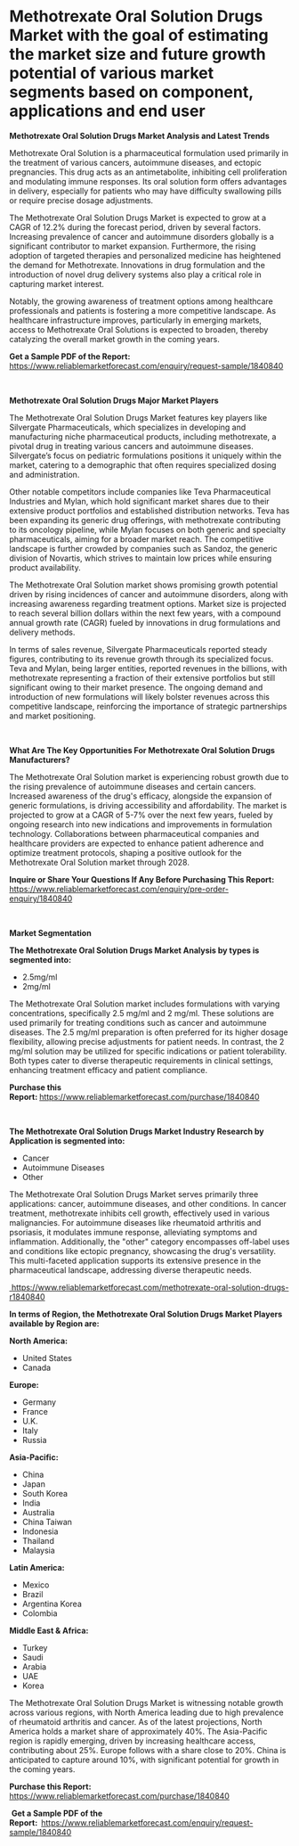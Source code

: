 <p><h1>Methotrexate Oral Solution Drugs Market with the goal of estimating the market size and future growth potential of various market segments based on component, applications and end user</h1></p><p><strong>Methotrexate Oral Solution Drugs Market Analysis and Latest Trends</strong></p>
<p><p>Methotrexate Oral Solution is a pharmaceutical formulation used primarily in the treatment of various cancers, autoimmune diseases, and ectopic pregnancies. This drug acts as an antimetabolite, inhibiting cell proliferation and modulating immune responses. Its oral solution form offers advantages in delivery, especially for patients who may have difficulty swallowing pills or require precise dosage adjustments.</p><p>The Methotrexate Oral Solution Drugs Market is expected to grow at a CAGR of 12.2% during the forecast period, driven by several factors. Increasing prevalence of cancer and autoimmune disorders globally is a significant contributor to market expansion. Furthermore, the rising adoption of targeted therapies and personalized medicine has heightened the demand for Methotrexate. Innovations in drug formulation and the introduction of novel drug delivery systems also play a critical role in capturing market interest.</p><p>Notably, the growing awareness of treatment options among healthcare professionals and patients is fostering a more competitive landscape. As healthcare infrastructure improves, particularly in emerging markets, access to Methotrexate Oral Solutions is expected to broaden, thereby catalyzing the overall market growth in the coming years.</p></p>
<p><strong>Get a Sample PDF of the Report:&nbsp;</strong> <a href="https://www.reliablemarketforecast.com/enquiry/request-sample/1840840?utm_campaign=1097&utm_medium=2&utm_source=Github&utm_content=ia&utm_term=19042025&utm_id=methotrexate-oral-solution-drugs">https://www.reliablemarketforecast.com/enquiry/request-sample/1840840</a></p>
<p>&nbsp;</p>
<p><strong>Methotrexate Oral Solution Drugs Major Market Players</strong></p>
<p><p>The Methotrexate Oral Solution Drugs Market features key players like Silvergate Pharmaceuticals, which specializes in developing and manufacturing niche pharmaceutical products, including methotrexate, a pivotal drug in treating various cancers and autoimmune diseases. Silvergate’s focus on pediatric formulations positions it uniquely within the market, catering to a demographic that often requires specialized dosing and administration.</p><p>Other notable competitors include companies like Teva Pharmaceutical Industries and Mylan, which hold significant market shares due to their extensive product portfolios and established distribution networks. Teva has been expanding its generic drug offerings, with methotrexate contributing to its oncology pipeline, while Mylan focuses on both generic and specialty pharmaceuticals, aiming for a broader market reach. The competitive landscape is further crowded by companies such as Sandoz, the generic division of Novartis, which strives to maintain low prices while ensuring product availability.</p><p>The Methotrexate Oral Solution market shows promising growth potential driven by rising incidences of cancer and autoimmune disorders, along with increasing awareness regarding treatment options. Market size is projected to reach several billion dollars within the next few years, with a compound annual growth rate (CAGR) fueled by innovations in drug formulations and delivery methods.</p><p>In terms of sales revenue, Silvergate Pharmaceuticals reported steady figures, contributing to its revenue growth through its specialized focus. Teva and Mylan, being larger entities, reported revenues in the billions, with methotrexate representing a fraction of their extensive portfolios but still significant owing to their market presence. The ongoing demand and introduction of new formulations will likely bolster revenues across this competitive landscape, reinforcing the importance of strategic partnerships and market positioning.</p></p>
<p>&nbsp;</p>
<p><strong>What Are The Key Opportunities For Methotrexate Oral Solution Drugs Manufacturers?</strong></p>
<p><p>The Methotrexate Oral Solution market is experiencing robust growth due to the rising prevalence of autoimmune diseases and certain cancers. Increased awareness of the drug's efficacy, alongside the expansion of generic formulations, is driving accessibility and affordability. The market is projected to grow at a CAGR of 5-7% over the next few years, fueled by ongoing research into new indications and improvements in formulation technology. Collaborations between pharmaceutical companies and healthcare providers are expected to enhance patient adherence and optimize treatment protocols, shaping a positive outlook for the Methotrexate Oral Solution market through 2028.</p></p>
<p><strong>Inquire or Share Your Questions If Any Before Purchasing This Report:</strong> <a href="https://www.reliablemarketforecast.com/enquiry/pre-order-enquiry/1840840?utm_campaign=1097&utm_medium=2&utm_source=Github&utm_content=ia&utm_term=19042025&utm_id=methotrexate-oral-solution-drugs">https://www.reliablemarketforecast.com/enquiry/pre-order-enquiry/1840840</a></p>
<p>&nbsp;</p>
<p><strong>Market Segmentation</strong></p>
<p><strong>The Methotrexate Oral Solution Drugs Market Analysis by types is segmented into:</strong></p>
<p><ul><li>2.5mg/ml</li><li>2mg/ml</li></ul></p>
<p><p>The Methotrexate Oral Solution market includes formulations with varying concentrations, specifically 2.5 mg/ml and 2 mg/ml. These solutions are used primarily for treating conditions such as cancer and autoimmune diseases. The 2.5 mg/ml preparation is often preferred for its higher dosage flexibility, allowing precise adjustments for patient needs. In contrast, the 2 mg/ml solution may be utilized for specific indications or patient tolerability. Both types cater to diverse therapeutic requirements in clinical settings, enhancing treatment efficacy and patient compliance.</p></p>
<p><strong>Purchase this Report:&nbsp;</strong><a href="https://www.reliablemarketforecast.com/purchase/1840840?utm_campaign=1097&utm_medium=2&utm_source=Github&utm_content=ia&utm_term=19042025&utm_id=methotrexate-oral-solution-drugs">https://www.reliablemarketforecast.com/purchase/1840840</a></p>
<p>&nbsp;</p>
<p><strong>The Methotrexate Oral Solution Drugs Market Industry Research by Application is segmented into:</strong></p>
<p><ul><li>Cancer</li><li>Autoimmune Diseases</li><li>Other</li></ul></p>
<p><p>The Methotrexate Oral Solution Drugs Market serves primarily three applications: cancer, autoimmune diseases, and other conditions. In cancer treatment, methotrexate inhibits cell growth, effectively used in various malignancies. For autoimmune diseases like rheumatoid arthritis and psoriasis, it modulates immune response, alleviating symptoms and inflammation. Additionally, the "other" category encompasses off-label uses and conditions like ectopic pregnancy, showcasing the drug's versatility. This multi-faceted application supports its extensive presence in the pharmaceutical landscape, addressing diverse therapeutic needs.</p></p>
<p><a href="https://www.reliablemarketforecast.com/methotrexate-oral-solution-drugs-r1840840?utm_campaign=1097&utm_medium=2&utm_source=Github&utm_content=ia&utm_term=19042025&utm_id=methotrexate-oral-solution-drugs">&nbsp;https://www.reliablemarketforecast.com/methotrexate-oral-solution-drugs-r1840840</a></p>
<p><strong>In terms of Region, the Methotrexate Oral Solution Drugs Market Players available by Region are:</strong></p>
<p>
    <p> <strong> North America: </strong>
        <ul>
            <li>United States</li>
            <li>Canada</li>
        </ul>
        </p> 
    <p> <strong> Europe: </strong>
        <ul>
            <li>Germany</li>
            <li>France</li>
            <li>U.K.</li>
            <li>Italy</li>
            <li>Russia</li>
        </ul>
        </p> 
    <p> <strong> Asia-Pacific: </strong>
        <ul>
            <li>China</li>
            <li>Japan</li>
            <li>South Korea</li>
            <li>India</li>
            <li>Australia</li>
            <li>China Taiwan</li>
            <li>Indonesia</li>
            <li>Thailand</li>
            <li>Malaysia</li>
        </ul>
        </p> 
    <p> <strong> Latin America: </strong>
        <ul>
            <li>Mexico</li>
            <li>Brazil</li>
            <li>Argentina Korea</li>
            <li>Colombia</li>
        </ul>
        </p> 
    <p> <strong> Middle East & Africa: </strong>
        <ul>
            <li>Turkey</li>
            <li>Saudi</li>
            <li>Arabia</li>
            <li>UAE</li>
            <li>Korea</li>
        </ul>
    </p>
    </p>
<p><p>The Methotrexate Oral Solution Drugs Market is witnessing notable growth across various regions, with North America leading due to high prevalence of rheumatoid arthritis and cancer. As of the latest projections, North America holds a market share of approximately 40%. The Asia-Pacific region is rapidly emerging, driven by increasing healthcare access, contributing about 25%. Europe follows with a share close to 20%. China is anticipated to capture around 10%, with significant potential for growth in the coming years.</p></p>
<p><strong>Purchase this Report: </strong><a href="https://www.reliablemarketforecast.com/purchase/1840840?utm_campaign=1097&utm_medium=2&utm_source=Github&utm_content=ia&utm_term=19042025&utm_id=methotrexate-oral-solution-drugs">https://www.reliablemarketforecast.com/purchase/1840840</a></p>
<p>&nbsp;<strong>Get a Sample PDF of the Report:&nbsp;&nbsp;</strong><a href="https://www.reliablemarketforecast.com/enquiry/request-sample/1840840?utm_campaign=1097&utm_medium=2&utm_source=Github&utm_content=ia&utm_term=19042025&utm_id=methotrexate-oral-solution-drugs">https://www.reliablemarketforecast.com/enquiry/request-sample/1840840</a></p>
<p><strong></strong></p>
<p><p></p><p></p><p></p></p>